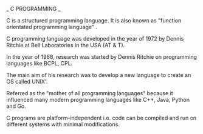 _ C PROGRAMMING _

C is a structured programming language. It is also known as "function orientated programming language" . 

C programming language was developed in the year of 1972 by Dennis Ritchie at Bell Laboratories in the USA (AT & T).

In the year of 1968, research was started by Dennis Ritchie on programming languages like BCPL, CPL. 

The main aim of his research was to develop a new language to create an OS called UNIX'.

Referred as the "mother of all programming languages" because it influenced many modern programming languages like C++, Java, Python and Go.

C programs are platform-independent i.e. code can be compiled and run on different systems with minimal modifications.
